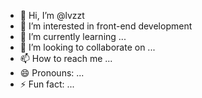 - 👋 Hi, I’m @lvzzt
- 👀 I’m interested in front-end development
- 🌱 I’m currently learning ...
- 💞️ I’m looking to collaborate on ...
- 📫 How to reach me ...
- 😄 Pronouns: ...
- ⚡ Fun fact: ...

<!---
lvsedeyezi/lvsedeyezi is a ✨ special ✨ repository because its `README.md` (this file) appears on your GitHub profile.
You can click the Preview link to take a look at your changes.
--->
